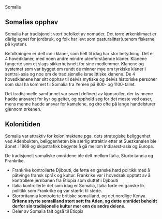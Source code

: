 Somalia

## Somalias opphav

Somalia har tradisjonelt vært befolket av nomader. Det tørre ørkenklimaet er dårlig egnet for jordbruk, og folk har levt som pasturalitter(utenom fiskerne på kysten).

Befolkningen er delt inn i klaner, som helt til idag har stor betydning. Det er 4 hovedklaner, med noen andre mindre utenforstående klaner. Klanene fungerte som et slags sikkerhetsnett for sine medlemmer. Klanene og systemet som var bygget om rundt de minner mye om tyrkiske klaner i sentral-asia og noe om de tradisjonelle israelittiske klanene. De 4 hovedklanene har sitt opphav til delvis mytiske og delvis historiske personer som skal ha kommet til Somalia fra Yemen på 800- og 1100-tallet.

Det tradisjonelle samfunnet var svært definert av kjønsroller, der kvinnene hadde ansvaret for kyr og geiter, og opphold seg for det meste ved oaser, mens menne hadde ansvar for kamelene, og dro ofte på lange handelsturer gjennom ørkenen.

## Kolonitiden
Somalia var attraktiv for kolonimaktene pga. dets strategiske beliggenhet ved Adenbukten, beliggenheten ble særlig attraktiv etter at Suezkanalen ble åpnet i 1869 og skipstrafikk begynte å gå mellom India/øst-asia og Europa.

De tradisjonelt somaliske områdene ble delt mellom Italia, Storbritannia og Frankrike.
- Frankrike kontrollerte Djibouti, de førte en ganske hard politikk med å påtvinge fransk språk og kultur. Frankrike var i hovedsak opptatt av å kontrollere jernbanen fra Etiopia som sluttet i Djibouti
- Italia kontrollerte det som idag er Somalia, Italia førte en ganske lik politikk som Frankrike og var stærkt til stede.
- Storbritannia kontrolerte britiske somaliland, og det nordlige Kenya. **Britene styrte somaliland stort sett fra Aden, og dette området beholdt derfor sin tradisjonelle kultur mer enn de andre delene.**
- Deler av Somalia falt også til Etiopia



